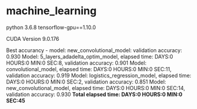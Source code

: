 # machine_learning



python 3.6.8
tensorflow-gpu==1.10.0

CUDA Version 9.0.176



Best accurancy - model: new_convolutional_model: validation accuracy: 0.930 
Model: 5_layers_adadelta_optim_model, elapsed time: DAYS:0 HOURS:0 MIN:0 SEC:8, validation accuracy: 0.901
Model: convolutional_model, elapsed time: DAYS:0 HOURS:0 MIN:0 SEC:11, validation accuracy: 0.919
Model: logistics_regression_model, elapsed time: DAYS:0 HOURS:0 MIN:0 SEC:2, validation accuracy: 0.851
Model: new_convolutional_model, elapsed time: DAYS:0 HOURS:0 MIN:0 SEC:14, validation accuracy: 0.930
**Total elapsed time: DAYS:0 HOURS:0 MIN:0 SEC:45**